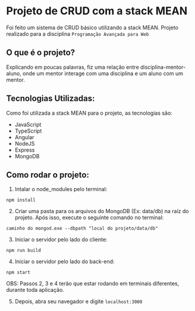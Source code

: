# Projeto de CRUD com a stack MEAN

Foi feito um sistema de CRUD básico utilizando a stack MEAN. Projeto realizado para a disciplina `Programação Avançada para Web`

## O que é o projeto?

Explicando em poucas palavras, fiz uma relação entre disciplina-mentor-aluno, onde um mentor interage com uma disciplina e um aluno com um mentor.

## Tecnologias Utilizadas:

Como foi utilizada a stack MEAN para o projeto, as tecnologias são:

* JavaScript
* TypeScript
* Angular
* NodeJS
* Express
* MongoDB

## Como rodar o projeto:

1. Intalar o node_modules pelo terminal:
```
npm install
```
2. Criar uma pasta para os arquivos do MongoDB (Ex: data/db) na raíz do projeto. Após isso, execute o seguinte comando no terminal:
```
caminho do mongod.exe --dbpath "local do projeto/data/db"
```

3. Iniciar o servidor pelo lado do cliente:
```
npm run build
```

4. Iniciar o servidor pelo lado do back-end:
```
npm start
```

OBS: Passos 2, 3 e 4 terão que estar rodando em terminais diferentes, durante toda aplicação.

5. Depois, abra seu navegador e digite `localhost:3000`